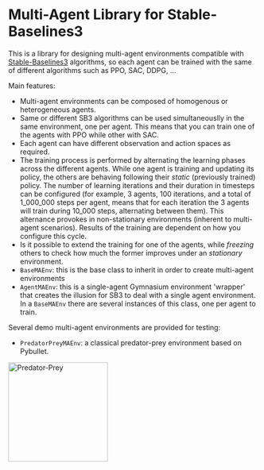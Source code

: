 # Multi-Agent Library for Stable-Baselines3

This is a library for designing multi-agent environments compatible with [Stable-Baselines3](https://stable-baselines3.readthedocs.io/) algorithms, so each agent can be trained with the same of different algorithms such as PPO, SAC, DDPG, ...

Main features:
* Multi-agent environments can be composed of homogenous or heterogeneous agents.
* Same or different SB3 algorithms can be used simultaneouslly in the same environment, one per agent. This means that you can train one of the agents with PPO while other with SAC.
* Each agent can have different observation and action spaces as required. 
* The training process is performed by alternating the learning phases across the different agents. While one agent is training and updating its policy, the others are behaving following their *static* (previously trained) policy. The number of learning iterations and their duration in timesteps can be configured (for example, 3 agents, 100 iterations, and a total of 1_000_000 steps per agent, means that for each iteration the 3 agents will train during 10_000 steps, alternating between them). This alternance provokes in non-stationary environments (inherent to multi-agent scenarios). Results of the training are dependent on how you configure this cycle.
* Is it possible to extend the training for one of the agents, while *freezing* others to check how much the former improves under an *stationary* environment.
* `BaseMAEnv`: this is the base class to inherit in order to create multi-agent environments
* `AgentMAEnv`: this is a single-agent Gymnasium environment 'wrapper' that creates the illusion for SB3 to deal with a single agent environment. In a `BaseMAEnv` there are several instances of this class, one per agent to train.

Several demo multi-agent environments are provided for testing:
* `PredatorPreyMAEnv`: a classical predator-prey environment based on Pybullet.
<img src="https://github.com/user-attachments/assets/ef6ce57f-e094-4807-b003-bacc72d701ec" height="200" alt="Predator-Prey"/>

